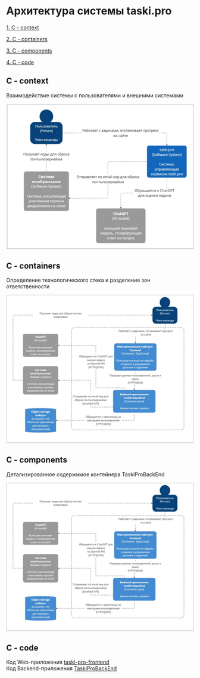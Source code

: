 # Архитектура системы taski.pro
[1. C - context](#context)

[2. C - containers](#containers)

[3. C - components](#components)

[4. C - code](#code)

<a name="context"/>

## C - context
Взаимодействие системы с пользователями и внешними системами

![context.jpg](https://github.com/ivakovv/Taski.pro-Back-End/blob/main/docs/pics%2Fcontext.jpg)

<a name="containers"/>

## C - containers

Определение технологического стека и разделение зон ответственности

![container.jpg](https://github.com/ivakovv/Taski.pro-Back-End/blob/main/docs/pics%2Fcontainer.jpg)

<a name="components"/>

## C - components

Детализированное содержимое контейнера TaskiProBackEnd

![container.jpg](https://github.com/ivakovv/Taski.pro-Back-End/blob/main/docs/pics%2Fcontainer.jpg)

<a name="code"/>

## C - code

Код Web-приложения [taski-pro-frontend](https://github.com/Kukalev/taski-pro-frontend)\
Код Backend-приложения [TaskiProBackEnd](https://github.com/ivakovv/Taski.pro-Back-End)


